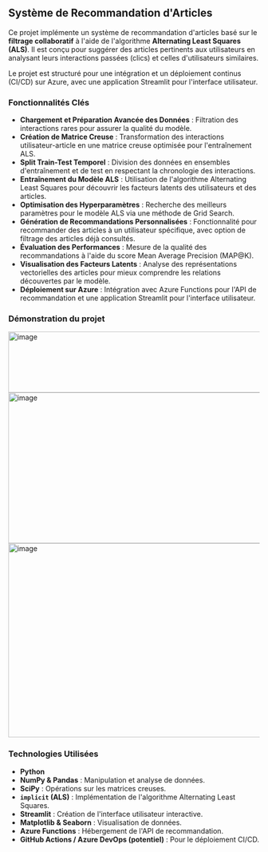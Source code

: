 
## Système de Recommandation d'Articles

Ce projet implémente un système de recommandation d'articles basé sur le **filtrage collaboratif** à l'aide de l'algorithme **Alternating Least Squares (ALS)**. Il est conçu pour suggérer des articles pertinents aux utilisateurs en analysant leurs interactions passées (clics) et celles d'utilisateurs similaires.

Le projet est structuré pour une intégration et un déploiement continus (CI/CD) sur Azure, avec une application Streamlit pour l'interface utilisateur.

### Fonctionnalités Clés

  * **Chargement et Préparation Avancée des Données** : Filtration des interactions rares pour assurer la qualité du modèle.
  * **Création de Matrice Creuse** : Transformation des interactions utilisateur-article en une matrice creuse optimisée pour l'entraînement ALS.
  * **Split Train-Test Temporel** : Division des données en ensembles d'entraînement et de test en respectant la chronologie des interactions.
  * **Entraînement du Modèle ALS** : Utilisation de l'algorithme Alternating Least Squares pour découvrir les facteurs latents des utilisateurs et des articles.
  * **Optimisation des Hyperparamètres** : Recherche des meilleurs paramètres pour le modèle ALS via une méthode de Grid Search.
  * **Génération de Recommandations Personnalisées** : Fonctionnalité pour recommander des articles à un utilisateur spécifique, avec option de filtrage des articles déjà consultés.
  * **Évaluation des Performances** : Mesure de la qualité des recommandations à l'aide du score Mean Average Precision (MAP@K).
  * **Visualisation des Facteurs Latents** : Analyse des représentations vectorielles des articles pour mieux comprendre les relations découvertes par le modèle.
  * **Déploiement sur Azure** : Intégration avec Azure Functions pour l'API de recommandation et une application Streamlit pour l'interface utilisateur.

### Démonstration du projet

<img width="608" height="122" alt="image" src="https://github.com/user-attachments/assets/eec4376c-4a67-4f4b-bb22-899cb9b40200" />

<img width="612" height="302" alt="image" src="https://github.com/user-attachments/assets/6e0854e1-1e52-4268-aa65-f0419d755d69" />

<img width="607" height="389" alt="image" src="https://github.com/user-attachments/assets/fd442b54-63fc-48fe-83d9-d34e797487ce" />


### Technologies Utilisées

  * **Python**
  * **NumPy & Pandas** : Manipulation et analyse de données.
  * **SciPy** : Opérations sur les matrices creuses.
  * **`implicit` (ALS)** : Implémentation de l'algorithme Alternating Least Squares.
  * **Streamlit** : Création de l'interface utilisateur interactive.
  * **Matplotlib & Seaborn** : Visualisation de données.
  * **Azure Functions** : Hébergement de l'API de recommandation.
  * **GitHub Actions / Azure DevOps (potentiel)** : Pour le déploiement CI/CD.

